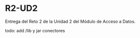 # R2-UD2
Entrega del Reto 2 de la Unidad 2 del Módulo de Acceso a Datos.


todo: add /lib y jar conectores
